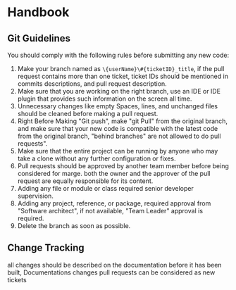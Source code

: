 # Handbook
## Git Guidelines
You should comply with the following rules before submitting any new code:

1. Make your branch named as `\{userName}\#{ticketID}_title`, if the pull request contains more than one ticket, ticket IDs should be mentioned in commits descriptions, and pull request description.
2. Make sure that you are working on the right branch, use an IDE or IDE plugin that provides such information on the screen all time.
3. Unnecessary changes like empty Spaces, lines, and unchanged files should be cleaned before making a pull request.
4. Right Before Making "Git push", make "git Pull" from the original branch, and make sure that your new code is compatible with the latest code from the original branch, "behind branches" are not allowed to do pull requests".
5. Make sure that the entire project can be running by anyone who may take a clone without any further configuration or fixes.
6. Pull requests should be approved by another team member before being considered for marge. both the owner and the approver of the pull request are equally responsible for its content.
7. Adding any file or module or class required senior developer supervision.
8. Adding any project, reference, or package, required approval from "Software architect", if not available, "Team Leader" approval is required.
9. Delete the branch as soon as possible.

## Change Tracking
  
all changes should be described on the documentation before it has been built, Documentations changes pull requests can be considered as new tickets
